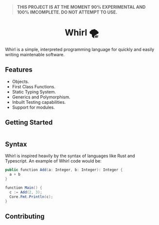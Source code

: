> **THIS PROJECT IS AT THE MOMENT 90% EXPERIMENTAL AND 100% IMCOMPLETE. DO NOT ATTEMPT TO USE.**

<h1 align=center>Whirl 🌪</h1>

Whirl is a simple, interpreted programming language for quickly and easily writing maintenable software.

## Features

-  Objects.
-  First Class Functions.
-  Static Typing System.
-  Generics and Polymorphism.
-  Inbuilt Testing capabilities.
-  Support for modules.

## Getting Started

```

```

## Syntax

Whirl is inspired heavily by the syntax of languages like Rust and Typescript. An example of Whirl code would be:

```csharp
public function Add(a: Integer, b: Integer): Integer {
  a + b
}

function Main() {
  c := Add(2, 3);
  Core.Fmt.Println(c);
}
```

## Contributing
